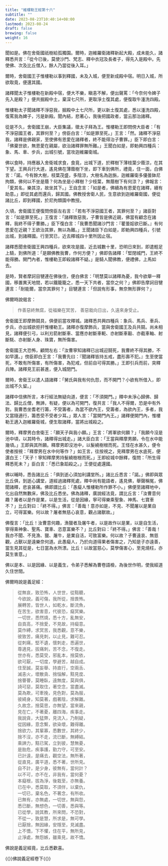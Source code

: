 ```yaml
---
title: "維樓勒王經第十六"
subtitle: ""
date: 2023-08-23T10:40:14+08:00
lastmod: 2023-08-24
draft: false
brewing: false
weight: 16
---
```



聞如是。佛在舍衛國祇樹給孤獨園。爾時，迦維羅衛諸釋新起大殿，成未能久，諸釋悉共言：「從今已後，莫使沙門、梵志、釋中衣冠及長者子，得先入是殿中。先使佛、次及比丘僧入，餘人乃當從後入耳。」

爾時，舍衛國王子惟樓勒以事到釋國，未及入城，便至新成殿中宿。明日入城，所欲取竟，便還其國。

諸釋聞太子惟樓勒在新殿中宿，便大不樂，瞋恚不解，便出聲罵：「今奈何令婢子先入是殿？」便共掘殿中土，棄深七尺所，更取淨土復其處，便復取牛湩洗四殿。

惟樓勒太子聞諸釋不淨惡我，掘殿中土七尺所，更以新土復其處，悉以湩洗四殿，復罵我為婢子，污是新殿。聞內結，悲著心，我後把國政者，當云那治諸釋。

從是不久，舍衛國王崩，大臣集議，徵太子拜為王。惟樓勒王即問傍大臣者：「有不淨惡國王者，其罪何至？」傍臣白言：「如是罪至死。」王言：「然。諸釋不淨惡我，諸釋是佛親家，至使佛有恩愛在諸釋者，終不能得治子曹罪。」臣下即白言：「佛棄世欲，無恩愛在親屬，欲治諸釋罪無所難。」王聞白如是，即勅興四種兵：象、馬、車、步兵，出城引號，當攻迦維羅衛城。

佛以食時，持應器入舍衛城求食，食竟，出城下道，於釋樹下薄枝葉少蔭涼，在其下望。王興兵行大道，遙見佛在薄蔭樹下坐，即下車到佛所，禮竟，住一面，白佛言：「諾。今有餘大樹，枝葉茂盛，多陰涼，大樹名為迦旃，迦維羅衛多優曇鉢尼拘類，佛何以不坐是蔭？何為坐是小釋樹？少枝葉，無蔭樹下有何涼？」佛報言：「愛其名，樂其涼，故坐其下。」王自念言：「如是者，佛續為有恩愛在諸釋，續有助意。」即從其處而還兵，歸其國。佛教授舍衛人民，生意欲到迦維羅衛國，便從諸比丘，即到釋國，於尼拘類園中教授。

久頃，舍衛國王便復問傍臣左右言：「若有不淨惡國王者，其罪何至？」諸臣對言：「如是罪至死。」王復言：「諸釋致惡我，子曹皆是佛近親，佛當有顧念在諸釋，我終不得子曹勝。」臣下復白言：「我曹悉聞諸沙門言：『瞿曇婬欲已斷。』有何恩愛在近親？王欲治其罪，無以為難。」王聞諸臣下白如是，即勅興四種兵，引號出城，到諸釋國。行至冥已，近去釋城四十里所因止宿。

諸釋悉聞舍衛國王興四種兵，欲來攻是國，近去城數十里，恐明日來到，即遣輕足上騎，到佛所道：「是願佛教我曹，作何方便？」佛即告諸釋：「堅閉城門，王終不能得勝。開門內者，惟樓勒王即殺諸釋不疑。」是騎人聞佛教，便禮佛，上馬如去。

是時，賢者摩訶目犍連在佛後住，便白佛言：「明慧莫以諸釋為憂，我今欲舉一釋國，移置異天地間，若以鐵籠籠之，悉一天下共者，當奈之何？」佛即告摩訶目犍連言：「耐能爾，當奈其罪何？」目犍連言：「但說有形事，無奈無形罪何？」

佛爾時說偈言：

> 作善惡終無腐，從福樂在冥苦，
> 善惡栽向日出，久遠來身受止。

舍衛國王即摩飾鬪具，俱便前當攻釋城。諸釋悉共興四種兵：象兵、馬兵、車兵、步兵，亦出城欲拒扞惟樓勒王。諸釋亦復摩飾兵，當與舍衛國王及兵共鬪。尚未相見，諸釋便引弓，以利刃箭射斷車、當應亦射斷車軛、亦射斷車轂、亦截車軸、射斷䭷、亦射斷人身、珠寶，無所傷害。

舍衛國王大恐怖，顧問左右：「汝曹寧知諸釋已出城迎鬪死，我曹終不得其勝，不如早還。」傍臣即白王言：「我曹先曰：『聞諸釋皆持五戒，盡形壽不犯。』生至使當死，不敢有所傷害，有所傷害，為犯戒，但前自可得其勝。」王即引兵而前，突釋兵陣。諸釋見王前甚進，便入城閉門。

爾時，舍衛王以遣人語諸釋：「舅氏與我有何仇怨，而不開門？小欲有所借入，即出城不久留。」

諸釋中信佛所言，本行經法無疑向道，便言：「不須開門。」釋中未淨心歸佛、歸法、歸比丘僧，無諦，有疑，便以為可開門，復共言：「我人不得爾，恐是中有外對。我曹悉坐耆老行籌，不受籌者，為當不欲內王，受籌者，為欲內王，多者，我又當隨適行，籌悉受不受者少耳。」眾人言：「當開門內王。」諸釋便開門內，惟樓勒王適入迦維羅衛城，便生取諸釋，當將出城殺之。

爾時，釋摩男白舍衛王：「願天子與我小願。」王言：「將軍欲何願？」「我願今沒是池中頃，以其時令，諸釋得出城走。」諸大臣白言：「王當與釋摩男願，令在水中能幾頃。」王即與其所願。釋摩男即沒池中，以髮繞樹根而死。王怪在水甚久，便令使者按視：「釋摩男在水中何等作？」如王言，往按視之，見釋摩男在水底死，便還白王：「天子！寧知釋摩男持髮繞樹根而死。」王即絞城中餘釋，復問：「所生得釋悉死未？」臣白言：「悉已象蹈殺之。」王便從處還國。

佛以晡時，悉告諸比丘：「俱到逝心須加利講堂所。」諸比丘悉言：「諾。」佛即與眾比丘俱，到逝心講堂，道經過諸釋死處，釋中尚有能語者，遙見佛，舉聲稱冤，佛聞諸釋，悲哀甚痛。佛即謂比丘：「愚癡人惟樓勒所作罪不小。」佛便至諸釋地中，化出自然無數床，佛及比丘悉坐。佛為諸釋，廣說經法竟，謂比丘言：「汝曹意何趣？屠者以是作是業，以是生活，從是因緣，寧可得樂乘聖象、神馬、七寶車不？」比丘對曰：「終不得。」佛言：「善哉！意亦如是，不見、不聞屠以是業自立，可得富樂。何以故？屠者無慈心哀意，觀占諸獸故。」

佛復言：「比丘！汝曹意何趣，漁獵者及屠牛者，以是故作以是業，以是自生活，寧得乘神象、聖馬、寶車、恣意富樂不？」比丘對曰：「終不得。」佛言：「善哉！我亦不聞、不見漁、獵、屠牛，是業自活，可致富樂。何以故？子曹遠哀、無慈觀，占獸以是遠樂奈何道。此愚癡人，乃於向道得果者傷害之，乃知是子亦遠善，當生見其從是，七日當為水所漂。比丘！以故當慈心，莫學傷害心，至見燒枉，亦莫生害意。」

佛以是本、以是因緣、以是義生，令弟子悉解為曹卷語檢，為後世作明，使我經道久住世間。

佛爾時說是義足經：

> 從無哀，致恐怖，人世世，從黠聽，  
> 今欲說，義可傷，我所從，捨畏怖。  
> 展轉苦，皆世人，如乾水，斷流魚，  
> 在苦生，欲害意，代彼恐，癡冥樂。  
> 一切世，悉然燒，悉十方，亂無安，  
> 自貢高，不捨愛，不見故，持癡意。  
> 莫作縛，求冥苦，我悉觀，意不樂，  
> 彼致苦，痛見刺，以止見，難可忍。  
> 從刺痛，堅不遺，懷刺走，悉遍世，  
> 尊適見，拔痛刺，苦不念，不復走。  
> 世亦有，悉莫受，邪亂本，捨莫依，  
> 欲可厭，一切度，學避苦，越自成。  
> 住至誠，莫妄舉、持直行，空兩舌、  
> 滅恚火，壞散貪、捨惱解，黠見度、  
> 捨瞢瞢，莫睡臥，遠無度，莫與俱，  
> 䛴可惡，莫取住，著空念，當盡滅。  
> 莫為欺，可牽挽，見色對，莫為服，  
> 彼綺身，知莫著，戲著陰，求解難。  
> 久故念，捨莫思，亦無望，當來親，  
> 見在亡，不著憂，離四海，疾事走。  
> 我說貪，大猛弊，見流入，乃制疑，  
> 從因緣，意念繫，欲染壞，難得離。  
> 捨欲力，其輩寡，悉數世，其終少，  
> 捨不沒，亦不走，流已斷，無縛結。  
> 乘諦力，黠已駕，立到彼，慧無憂，  
> 是胎危，疾事護，勤力守，可至安。  
> 已計遠，是痛去，觀空法，無所著，  
> 從直見，廣平道，悉不著，世所見。  
> 自不計，是少身，彼無有，當何計？  
> 以不可，亦不在，非我有，當何憂？  
> 本癡根，拔為淨，後栽至，亦無養。  
> 已在中，悉莫取，不須伴，以棄仇，  
> 一切已，棄名色，不著念，有所收。  
> 已無有，亦無處，一切世，無與怨，  
> 悉已斷，無想色，一切善，悉與等。  
> 已從學，說其教，所來問，不恐對，  
> 不從一，致是慧，所求是，無可學。  
> 已厭捨，無因緣，安隱至，見滅盡。  
> 上不憍，下不懼，住在平，無所見，  
> 止淨處，無怨嫉，雖乘見，故不憍。

佛說是義足經竟，比丘悉歡喜。


{{<eof>}}佛說義足經卷下{{</eof>}}
